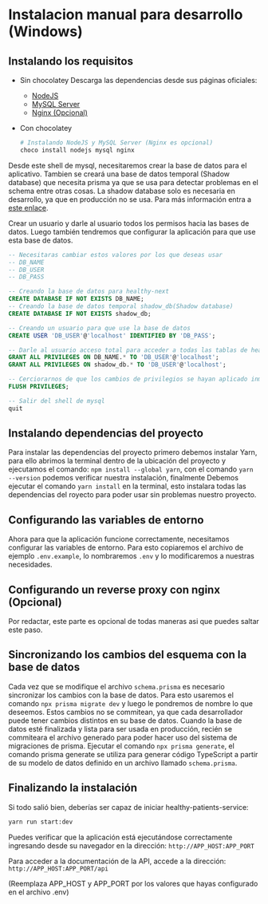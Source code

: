 # Instalacion manual para desarrollo (Windows)

## Instalando los requisitos

- Sin chocolatey
  Descarga las dependencias desde sus páginas oficiales:

  - [NodeJS](https://nodejs.org/es/download/)
  - [MySQL Server](https://dev.mysql.com/downloads/installer/)
  - [Nginx (Opcional)](https://nginx.org/en/download.html)

- Con chocolatey

  ```sh
  # Instalando NodeJS y MySQL Server (Nginx es opcional)
  choco install nodejs mysql nginx
  ```

Desde este shell de mysql, necesitaremos crear la base de datos para el aplicativo.
Tambien se creará una base de datos temporal (Shadow database) que necesita prisma ya que se usa para detectar problemas en el schema entre otras cosas. La shadow database solo es necesaria en desarrollo, ya que en producción no se usa. Para más información entra a [este enlace](https://www.prisma.io/docs/concepts/components/prisma-migrate/shadow-database).

Crear un usuario y darle al usuario todos los permisos hacia las bases de datos.
Luego también tendremos que configurar la aplicación para que use esta base de datos.

```sql
-- Necesitaras cambiar estos valores por los que deseas usar
-- DB_NAME
-- DB_USER
-- DB_PASS

-- Creando la base de datos para healthy-next
CREATE DATABASE IF NOT EXISTS DB_NAME;
-- Creando la base de datos temporal shadow_db(Shadow database)
CREATE DATABASE IF NOT EXISTS shadow_db;

-- Creando un usuario para que use la base de datos
CREATE USER 'DB_USER'@'localhost' IDENTIFIED BY 'DB_PASS';

-- Darle al usuario acceso total para acceder a todas las tablas de healthy-next
GRANT ALL PRIVILEGES ON DB_NAME.* TO 'DB_USER'@'localhost';
GRANT ALL PRIVILEGES ON shadow_db.* TO 'DB_USER'@'localhost';

-- Cerciorarnos de que los cambios de privilegios se hayan aplicado inmediatamente
FLUSH PRIVILEGES;

-- Salir del shell de mysql
quit
```

## Instalando dependencias del proyecto

Para instalar las dependencias del proyecto primero debemos instalar Yarn, para ello abrimos la terminal dentro de la ubicación del proyecto y ejecutamos el comando: `npm install --global yarn`, con el comando `yarn --version` podemos verificar nuestra instalación, finalmente Debemos ejecutar el comando `yarn install` en la terminal, esto instalara todas las dependencias del royecto para poder usar sin problemas nuestro proyecto.

## Configurando las variables de entorno

Ahora para que la aplicación funcione correctamente, necesitamos configurar las variables de entorno. Para esto copiaremos el archivo de ejemplo `.env.example`, lo nombraremos `.env` y lo modificaremos a nuestras necesidades.

## Configurando un reverse proxy con nginx (Opcional)

Por redactar, este parte es opcional de todas maneras asi que puedes saltar este paso.

## Sincronizando los cambios del esquema con la base de datos

Cada vez que se modifique el archivo `schema.prisma` es necesario sincronizar los cambios con la base de datos. Para esto usaremos el comando `npx prisma migrate dev` y luego le pondremos de nombre lo que deseemos. Estos cambios no se commitean, ya que cada desarrollador puede tener cambios distintos en su base de datos.
Cuando la base de datos esté finalizada y lista para ser usada en producción, recién se commiteara el archivo generado para poder hacer uso del sistema de migraciones de prisma. Ejecutar el comando `npx prisma generate`, el comando prisma generate se utiliza para generar código TypeScript a partir de su modelo de datos definido en un archivo llamado `schema.prisma`.

## Finalizando la instalación

Si todo salió bien, deberías ser capaz de iniciar healthy-patients-service:

```sh
yarn run start:dev
```

Puedes verificar que la aplicación está ejecutándose correctamente ingresando desde su navegador en la dirección: `http://APP_HOST:APP_PORT`

Para acceder a la documentación de la API, accede a la dirección: `http://APP_HOST:APP_PORT/api`

(Reemplaza APP_HOST y APP_PORT por los valores que hayas configurado en el archivo .env)
